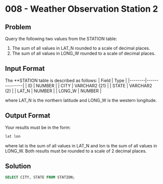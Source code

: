 # 008 - Weather Observation Station 2
## Problem

Query the following two values from the STATION table:
1. The sum of all values in LAT_N rounded to a scale of  decimal places.
2. The sum of all values in LONG_W rounded to a scale of  decimal places.

## Input Format

The **STATION table is described as follows:
| Field	 | Type          |
|--------|---------------|
| ID	   | NUMBER        |
| CITY	 | VARCHAR2 (21) |
| STATE	 | VARCHAR2 (2)  |
| LAT_N	 | NUMBER        |
| LONG_W | NUMBER        |

where LAT_N is the northern latitude and LONG_W is the western longitude.

## Output Format
Your results must be in the form:
```sql
lat lon
```
where lat is the sum of all values in LAT_N and lon is the sum of all values in LONG_W. Both results must be rounded to a scale of 2  decimal places.

## Solution
```sql
SELECT CITY, STATE FROM STATION;
```

